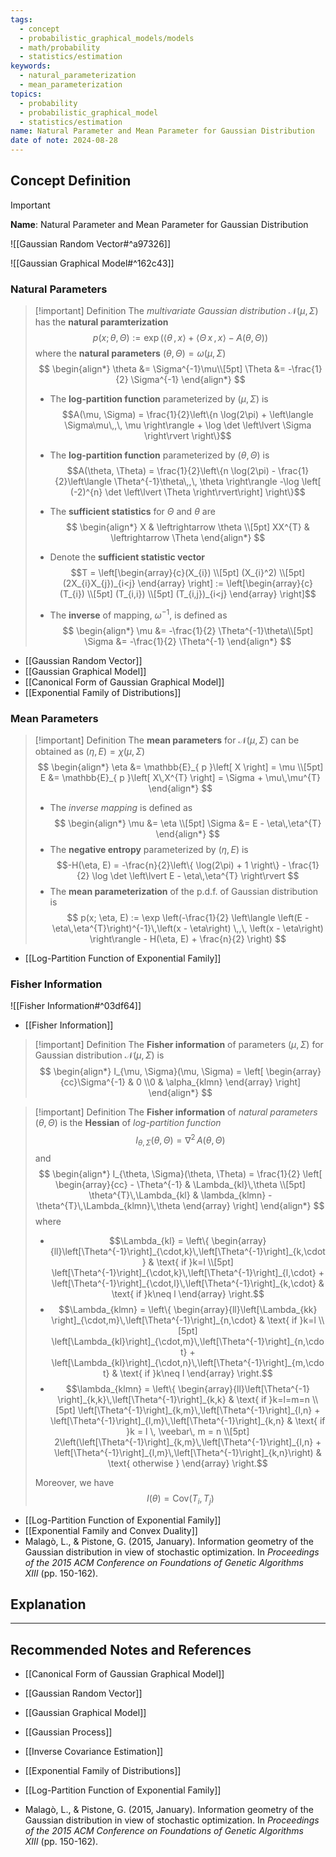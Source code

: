 ```yaml
---
tags:
  - concept
  - probabilistic_graphical_models/models
  - math/probability
  - statistics/estimation
keywords:
  - natural_parameterization
  - mean_parameterization
topics:
  - probability
  - probabilistic_graphical_model
  - statistics/estimation
name: Natural Parameter and Mean Parameter for Gaussian Distribution
date of note: 2024-08-28
---
```


## Concept Definition

>[!important]
>**Name**: Natural Parameter and Mean Parameter for Gaussian Distribution

![[Gaussian Random Vector#^a97326]]

![[Gaussian Graphical Model#^162c43]]

### Natural Parameters

>[!important] Definition
>The *multivariate Gaussian distribution* $\mathcal{N}(\mu, \Sigma)$ has the **natural paramterization**
>$$
>p(x; \theta, \Theta) := \exp \left(\left\langle  \theta\,,\, x  \right\rangle + \left\langle  \Theta\,x\,,\, x \right\rangle - A(\theta, \Theta) \right)
>$$
>where the **natural parameters** $(\theta, \Theta) = \omega(\mu, \Sigma)$ 
>$$
>\begin{align*}
> \theta &= \Sigma^{-1}\mu\\[5pt]
> \Theta &= -\frac{1}{2} \Sigma^{-1}
>\end{align*}
>$$
>- The **log-partition function** parameterized by $(\mu, \Sigma)$ is $$A(\mu, \Sigma) = \frac{1}{2}\left\{n \log(2\pi) + \left\langle  \Sigma\mu\,,\, \mu \right\rangle + \log \det \left\lvert  \Sigma \right\rvert \right\}$$
>- The **log-partition function** parameterized by $(\theta, \Theta)$ is  $$A(\theta, \Theta) = \frac{1}{2}\left\{n \log(2\pi) - \frac{1}{2}\left\langle  \Theta^{-1}\theta\,,\, \theta \right\rangle -\log \left[  (-2)^{n} \det \left\lvert  \Theta \right\rvert\right] \right\}$$
>
>- The **sufficient statistics** for $\Theta$ and $\theta$ are 
>  $$
> \begin{align*}
> X & \leftrightarrow \theta  \\[5pt]
> XX^{T} & \leftrightarrow \Theta
>\end{align*}
> $$ 
>- Denote the **sufficient statistic vector** $$T = \left[\begin{array}{c}(X_{i}) \\[5pt] (X_{i}^2) \\[5pt] (2X_{i}X_{j})_{i<j} \end{array} \right] := \left[\begin{array}{c}(T_{i}) \\[5pt] (T_{i,i}) \\[5pt] (T_{i,j})_{i<j} \end{array} \right]$$ 
>
>- The **inverse** of mapping, $\omega^{-1}$, is defined as
>$$
>\begin{align*}
> \mu &= -\frac{1}{2} \Theta^{-1}\theta\\[5pt]
> \Sigma &= -\frac{1}{2} \Theta^{-1}
>\end{align*}
>$$

- [[Gaussian Random Vector]]
- [[Gaussian Graphical Model]]
- [[Canonical Form of Gaussian Graphical Model]]
- [[Exponential Family of Distributions]]

### Mean Parameters

>[!important] Definition
>The **mean parameters** for $\mathcal{N}(\mu, \Sigma)$ can be obtained as $(\eta, E) = \chi(\mu, \Sigma)$
>$$
>\begin{align*}
> \eta &= \mathbb{E}_{ p }\left[  X \right] = \mu \\[5pt]
> E &= \mathbb{E}_{ p }\left[  X\,X^{T} \right] = \Sigma + \mu\,\mu^{T}
>\end{align*}
>$$
>- The *inverse mapping* is defined as 
>$$
>\begin{align*}
> \mu &= \eta \\[5pt]
> \Sigma  &= E - \eta\,\eta^{T}
>\end{align*}
>$$  
>- The **negative entropy** parameterized by $(\eta, E)$ is  $$-H(\eta, E) = -\frac{n}{2}\left\{ \log(2\pi) + 1 \right\} - \frac{1}{2} \log \det \left\lvert E - \eta\,\eta^{T}  \right\rvert $$
>- The **mean parameterization** of the p.d.f. of Gaussian distribution is 
>  $$
>  p(x; \eta, E) := \exp \left(-\frac{1}{2} \left\langle \left(E - \eta\,\eta^{T}\right)^{-1}\,\left(x - \eta\right) \,,\, \left(x - \eta\right)   \right\rangle - H(\eta, E) + \frac{n}{2} \right)
> $$

- [[Log-Partition Function of Exponential Family]]

### Fisher Information

![[Fisher Information#^03df64]]

- [[Fisher Information]]

>[!important] Definition
>The **Fisher information** of parameters $(\mu, \Sigma)$ for Gaussian distribution $\mathcal{N}(\mu, \Sigma)$ is
>$$
>\begin{align*}
> I_{\mu, \Sigma}(\mu, \Sigma) = \left[ \begin{array}{cc}\Sigma^{-1} & 0 \\0 & \alpha_{klmn} \end{array} \right] 
>\end{align*}
>$$

>[!important] Definition
>The **Fisher information** of *natural parameters* $(\theta, \Theta)$ is the **Hessian** of *log-partition function*
>$$
>I_{\theta, \Sigma}(\theta, \Theta) = \nabla^2\,A(\theta, \Theta)
>$$
>and
>$$
>\begin{align*}
> I_{\theta, \Sigma}(\theta, \Theta)  = \frac{1}{2} \left[ \begin{array}{cc} - \Theta^{-1} & \Lambda_{kl}\,\theta \\[5pt] \theta^{T}\,\Lambda_{kl} & \lambda_{klmn} - \theta^{T}\,\Lambda_{klmn}\,\theta \end{array} \right] 
>\end{align*}
>$$
>where 
>- $$\Lambda_{kl} = \left\{ \begin{array}{ll}\left[\Theta^{-1}\right]_{\cdot,k}\,\left[\Theta^{-1}\right]_{k,\cdot} & \text{ if }k=l \\[5pt] \left[\Theta^{-1}\right]_{\cdot,k}\,\left[\Theta^{-1}\right]_{l,\cdot} + \left[\Theta^{-1}\right]_{\cdot,l}\,\left[\Theta^{-1}\right]_{k,\cdot} & \text{ if }k\neq l   \end{array} \right.$$
>- $$\Lambda_{klmn} = \left\{ \begin{array}{ll}\left[\Lambda_{kk} \right]_{\cdot,m}\,\left[\Theta^{-1}\right]_{n,\cdot} & \text{ if }k=l \\[5pt] \left[\Lambda_{kl}\right]_{\cdot,m}\,\left[\Theta^{-1}\right]_{n,\cdot} + \left[\Lambda_{kl}\right]_{\cdot,n}\,\left[\Theta^{-1}\right]_{m,\cdot} & \text{ if }k\neq l   \end{array} \right.$$
>- $$\lambda_{klmn} = \left\{ \begin{array}{ll}\left[\Theta^{-1} \right]_{k,k}\,\left[\Theta^{-1}\right]_{k,k} & \text{ if }k=l=m=n \\[5pt] \left[\Theta^{-1}\right]_{k,m}\,\left[\Theta^{-1}\right]_{l,n} + \left[\Theta^{-1}\right]_{l,m}\,\left[\Theta^{-1}\right]_{k,n} & \text{ if }k = l \, \veebar\, m = n \\[5pt] 2\left(\left[\Theta^{-1}\right]_{k,m}\,\left[\Theta^{-1}\right]_{l,n} + \left[\Theta^{-1}\right]_{l,m}\,\left[\Theta^{-1}\right]_{k,n}\right) & \text{ otherwise }  \end{array} \right.$$
>
>Moreover, we have $$I(\theta) = \text{Cov}(T_{i}, T_{j})$$

- [[Log-Partition Function of Exponential Family]]
- [[Exponential Family and Convex Duality]]
- Malagò, L., & Pistone, G. (2015, January). Information geometry of the Gaussian distribution in view of stochastic optimization. In _Proceedings of the 2015 ACM Conference on Foundations of Genetic Algorithms XIII_ (pp. 150-162).


## Explanation





-----------
##  Recommended Notes and References


- [[Canonical Form of Gaussian Graphical Model]]
- [[Gaussian Random Vector]]
- [[Gaussian Graphical Model]]
- [[Gaussian Process]]
- [[Inverse Covariance Estimation]]



- [[Exponential Family of Distributions]]
- [[Log-Partition Function of Exponential Family]]
- Malagò, L., & Pistone, G. (2015, January). Information geometry of the Gaussian distribution in view of stochastic optimization. In _Proceedings of the 2015 ACM Conference on Foundations of Genetic Algorithms XIII_ (pp. 150-162).

